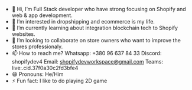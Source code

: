 - 👋 Hi, I’m Full Stack developer who have strong focusing on Shopify and web & app development.
- 👀 I’m interested in dropshipping and ecommerce is my life.
- 🌱 I’m currently learning about integration blockchain tech to Shopify websites.
- 💞️ I’m looking to collaborate on store owners who want to improve the stores professionaly.
- 📫 How to reach me?
      Whatsapp: +380 96 637 84 33
      Discord: shopifydev4
      Email: shopifydevworkspace@gmail.com
      Teams: live:.cid.37f0a30c2fd3bfe4
- 😄 Pronouns: He/Him
- ⚡ Fun fact: I like to do playing 2D game

<!---
ecomdevking/ecomdevking is a ✨ special ✨ repository because its `README.md` (this file) appears on your GitHub profile.
You can click the Preview link to take a look at your changes.
--->
